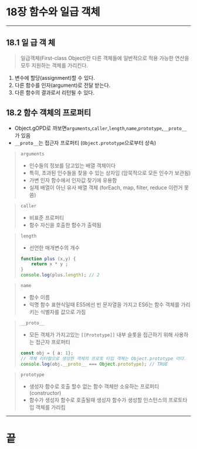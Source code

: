# 18장 함수와 일급 객체

---

## 18.1 일 급 객 체
> 일급객체(First-class Object)란 다른 객체들에 일반적으로 적용 가능한 연산을 모두 지원하는 객체를 가리킨다.

1. 변수에 할당(assignment)할 수 있다.
2. 다른 함수를 인자(argument)로 전달 받는다.
3. 다른 함수의 결과로서 리턴될 수 있다.

## 18.2 함수 객체의 프로퍼티

- Object.gOPD로 까보면`arguments`,`caller`,`length`,`name`,`prototype`,`__proto__`가 있음
- `__proto__`는 접근자 프로퍼티 (`Object.prototype`으로부터 상속)
> `arguments` 
> - 인수들의 정보를 담고있는 배열 객체이다
> - 특히, 초과된 인수들을 찾을 수 있는 상자임 (암묵적으로 모든 인수가 보관됨)
> - 가변 인자 함수에서 인자값 찾기에 유용함
> - 실제 배열이 아닌 유사 배열 객체 (forEach, map, filter, reduce 이런거 못씀)

> `caller`
> - 비표준 프로퍼티
> - 함수 자신을 호출한 함수가 출력됨

> `length`
> - 선언한 매개변수의 개수
> ```js
> function plus (x,y) {
>     return x * y ;
> }
> console.log(plus.length); // 2
> ```

> `name`
> - 함수 이름
> - 익명 함수 표현식일때 ES5에선 빈 문자열을 가지고 ES6는 함수 객체를 가리키는 식별자를 값으로 가짐

> `__proto__`
> - 모든 객체가 가지고있는 `[[Prototype]]` 내부 슬롯을 접근하기 위해 사용하는 접근자 프로퍼티
> ```js
> const obj = { a: 1};
> // 객체 리터럴으로 생성한 객체의 프로토 타입 객체는 Object.prototype 이다.
> console.log(obj.__proto__ === Object.prototype); // TRUE
> ```
 
> `prototype`
> - 생성자 함수로 호출 할수 없는 함수 객체만 소유하는 프로퍼티 (constructor)
> - 함수가 생성자 함수로 호출될때 생성자 함수가 생성할 인스턴스의 프로토타입 객체를 가리킴
***

# 끝